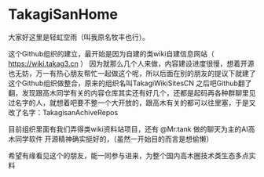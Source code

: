 # TakagiSanHome

大家好这里是轻虹空雨（叫我原名牧丰也行）。

这个Github组织的建立，最开始是因为自建的类wiki自建信息网站（ https://wiki.takag3.cn ） 因为就那么几个人来做，内容建设进度很慢，想着开源也无妨，万一有热心朋友帮忙一起做这个呢，所以后面在别的朋友的提议下就建了这个Github组织做整合，原来的组织名叫TakagiWikiSitesCN
之后吧Github翻了翻，发现跟高木同学有关的内容仓库其实还有好几个，还都是起码再各种群聊里见过名字的人，就想着吧要不整一个大开放的，跟高木有关的都可以往里塞，于是又改了名字：TakagisanAchiveRepos


目前组织里面有我们弄得类wiki资料站项目，还有 @Mr.tank 做的聊天为主的AI高木同学软件
开源精神确实挺好的，（虽然一开始目的而言是想偷懒）

希望有缘看见这个的朋友，能一同参与进来，为整个国内高木圈技术类生态多点实料

